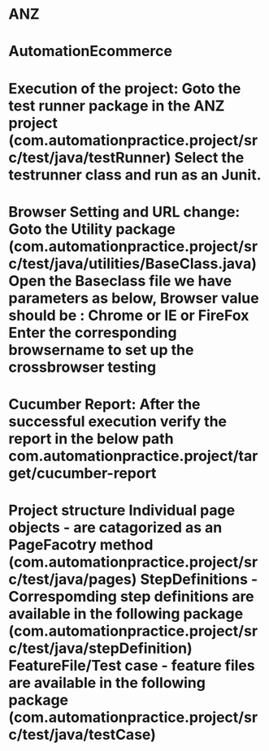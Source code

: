 # ANZ
AutomationEcommerce
============================================================
**Execution of the project:**
Goto the test runner package in the ANZ project (com.automationpractice.project/src/test/java/testRunner)
Select the testrunner class and run as an Junit.
=============================================================
**Browser Setting and URL change:**
Goto the Utility package (com.automationpractice.project/src/test/java/utilities/BaseClass.java)
Open the Baseclass file
we have  parameters as below,
Browser value should be : Chrome or IE or FireFox
Enter the corresponding browsername to set up the crossbrowser testing
=====================================================================
**Cucumber Report:**
After the successful execution verify the report in the below path
com.automationpractice.project/target/cucumber-report
======================================================================
**Project structure**
Individual page objects - are catagorized as an PageFacotry method (com.automationpractice.project/src/test/java/pages)
StepDefinitions - Correspomding step definitions are available in the following package (com.automationpractice.project/src/test/java/stepDefinition)
FeatureFile/Test case - feature files are available in the following package (com.automationpractice.project/src/test/java/testCase)
======================================================================
